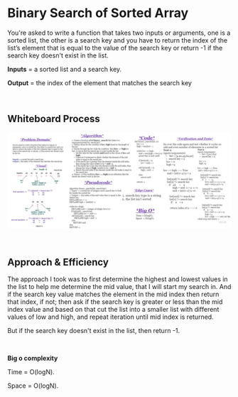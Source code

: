 # Binary Search of Sorted Array

You're asked to write a function that takes two inputs or arguments, one is a sorted list, the other is a search key and you have to return the index of the list’s element that is equal to the value of the search key or return -1 if the search key doesn't exist in the list.


**Inputs** = a sorted list and a search key.

**Output** = the index of the element that matches the search key


<br>


## Whiteboard Process
![Array Binary Search for code challenge class 03](/code_challenge_class_03_array_binary_search/array-binary-search.jpg)


<br>


## Approach & Efficiency

The approach I took was to first determine the highest and lowest values in the list to help me determine the mid value, that I will start my search in. And if the search key value matches the element in the mid index then return that index, if not; then ask if the search key is greater or less than the mid index value and based on that cut the list into a smaller list with different values of low and high, and repeat iteration until mid index is returned.

But if the search key doesn't exist in the list, then return -1.


<br>

**Big o complexity**

Time = O(logN).

Space  = O(logN).
